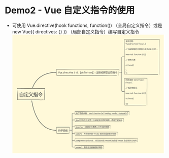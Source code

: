 # Demo2 - Vue 自定义指令的使用
- 可使用 Vue.directive(hook functions, function()) （全局自定义指令）或是 new Vue({ directives: {} }) （局部自定义指令）编写自定义指令  
![directive](./img/directive.png)
